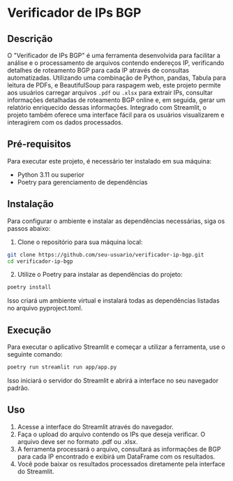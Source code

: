 # Verificador de IPs BGP

## Descrição

O "Verificador de IPs BGP" é uma ferramenta desenvolvida para facilitar a análise e o processamento de arquivos contendo endereços IP, verificando detalhes de roteamento BGP para cada IP através de consultas automatizadas. Utilizando uma combinação de Python, pandas, Tabula para leitura de PDFs, e BeautifulSoup para raspagem web, este projeto permite aos usuários carregar arquivos `.pdf` ou `.xlsx` para extrair IPs, consultar informações detalhadas de roteamento BGP online e, em seguida, gerar um relatório enriquecido dessas informações. Integrado com Streamlit, o projeto também oferece uma interface fácil para os usuários visualizarem e interagirem com os dados processados.

## Pré-requisitos

Para executar este projeto, é necessário ter instalado em sua máquina:

- Python 3.11 ou superior
- Poetry para gerenciamento de dependências

## Instalação

Para configurar o ambiente e instalar as dependências necessárias, siga os passos abaixo:

1. Clone o repositório para sua máquina local:

```bash
git clone https://github.com/seu-usuario/verificador-ip-bgp.git
cd verificador-ip-bgp
```

2. Utilize o Poetry para instalar as dependências do projeto:
```bash
poetry install
```
Isso criará um ambiente virtual e instalará todas as dependências listadas no arquivo pyproject.toml.

## Execução

Para executar o aplicativo Streamlit e começar a utilizar a ferramenta, use o seguinte comando:
```bash
poetry run streamlit run app/app.py
```
Isso iniciará o servidor do Streamlit e abrirá a interface no seu navegador padrão.

## Uso
1. Acesse a interface do Streamlit através do navegador.
2. Faça o upload do arquivo contendo os IPs que deseja verificar. O arquivo deve ser no formato .pdf ou .xlsx.
3. A ferramenta processará o arquivo, consultará as informações de BGP para cada IP encontrado e exibirá um DataFrame com os resultados.
4. Você pode baixar os resultados processados diretamente pela interface do Streamlit.